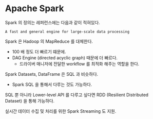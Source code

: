 # Apache Spark 

Spark 의 정의는 레퍼런스에는 다음과 같이 적혀있다.

`A fast and general engine for large-scale data processing`

Spark 은 Hadoop 의 MapReduce 를 대체한다. 

- 100 배 정도 더 빠르기 떄문에.
- DAG Engine (directed acyclic graph) 때문에 더 빠르다. 
  - 드라이버 매니저에 전달한 workflow 를 최적화 해주는 역할을 한다.  

Spark Datasets, DataFrame 은 SQL 과 비슷하다. 
- Spark SQL 을 통해서 다루는 것도 가능하다. 

SQL 뿐 아니라 Lower-level API 를 다루고 싶다면 RDD (Resilient Distributed Dataset) 을 통해 가능하다.

실시간 데이터 수집 및 처리를 위한 Spark Streaming 도 지원. 